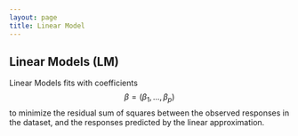 ```yaml
---
layout: page
title: Linear Model
---
```



## Linear Models (LM)

Linear Models fits with coefficients $$ \beta = (\beta_1, ..., \beta_p)   $$  to minimize the residual sum of squares between the observed responses in the dataset, and the responses predicted by the linear approximation.
